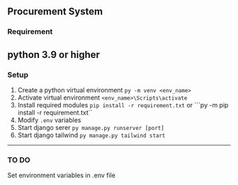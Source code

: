 ## Procurement System

### Requirement
python 3.9 or higher
-----------
### Setup
1. Create a python virtual environment
```py -m venv <env_name>```
2. Activate virtual environment
```<env_name>\Scripts\activate```
3. Install required modules
```pip install -r requirement.txt``` or ```py -m pip install -r requirement.txt``
4. Modify `.env` variables
5. Start django serer
```py manage.py runserver [port]```
6. Start django tailwind
```py manage.py tailwind start```
----------------
### TO DO
Set environment variables in .env file